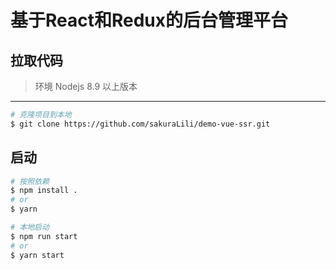 # 基于React和Redux的后台管理平台

## 拉取代码

> 环境 Nodejs 8.9 以上版本

---

``` bash
# 克隆项目到本地
$ git clone https://github.com/sakuraLili/demo-vue-ssr.git
```

## 启动

``` bash
# 按照依赖
$ npm install .
# or
$ yarn

# 本地启动
$ npm run start
# or
$ yarn start
```
